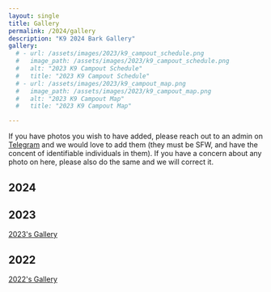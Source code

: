 ```yaml
---
layout: single
title: Gallery
permalink: /2024/gallery
description: "K9 2024 Bark Gallery"
gallery:
  # - url: /assets/images/2023/k9_campout_schedule.png
  #   image_path: /assets/images/2023/k9_campout_schedule.png
  #   alt: "2023 K9 Campout Schedule"
  #   title: "2023 K9 Campout Schedule"
  # - url: /assets/images/2023/k9_campout_map.png
  #   image_path: /assets/images/2023/k9_campout_map.png
  #   alt: "2023 K9 Campout Map"
  #   title: "2023 K9 Campout Map"

---
```


If you have photos you wish to have added, please reach out to an admin on [Telegram](/telegram) and we would love to add them (they must be SFW, and have the concent of identifiable individuals in them). If you have a concern about any photo on here, please also do the same and we will correct it.

## 2024
<!-- {% include gallery caption="The 2023 Gallery" layout="half" %} -->

## 2023

[2023's Gallery](2023/gallery)

## 2022

[2022's Gallery](2022/gallery)
